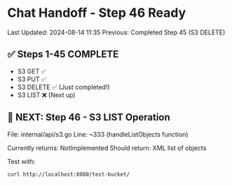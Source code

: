 # Chat Handoff - Step 46 Ready
Last Updated: 2024-08-14 11:35
Previous: Completed Step 45 (S3 DELETE)

## ✅ Steps 1-45 COMPLETE
- S3 GET ✅
- S3 PUT ✅
- S3 DELETE ✅ (Just completed!)
- S3 LIST ❌ (Next up)

## 🎯 NEXT: Step 46 - S3 LIST Operation

File: internal/api/s3.go
Line: ~333 (handleListObjects function)

Currently returns: NotImplemented
Should return: XML list of objects

Test with:
```bash
curl http://localhost:8080/test-bucket/
